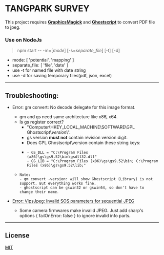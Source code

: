 # TANGPARK SURVEY
This project requires [**GraphicsMagick**](https://sourceforge.net/projects/graphicsmagick/files/graphicsmagick-binaries/1.3.35/) and [**Ghostscript**](https://www.npackd.org/p/com.ghostscript.Ghostscript/9.52) to convert PDF file to jpeg.

### Use on NodeJs

> npm start -- -m=[*mode*] [-s=*separate_file*] [-t] [-d]

- mode: [ 'potential', 'mapping' ]
- separate_file: [ 'file', 'date' ]
- use -t for named file with date string
- use -d for saving temporary files(pdf, json, excel)

---
## Troubleshooting:
- Error: gm convert: No decode delegate for this image format.
  - gm and gs need same architecture like x86, x64.
  - Is gs register correct?
    - "Computer\HKEY_LOCAL_MACHINE\SOFTWARE\GPL Ghostscript\\*version*\\".
    - gs version **must not** contain revision version digit.
    - Does GPL Ghostscript\version contain these string keys:
    - ```
      - GS_DLL = "C:\Program Files (x86)\gs\gs9.52\bin\gsdll32.dll"
      - GS_LIB = "C:\Program Files (x86)\gs\gs9.52\bin; C:\Program Files (x86)\gs\gs9.52\lib;"
      ```
  - ```
    Note:
    - gm convert -version: will show Ghostscript (Library) is not support. But everything works fine.
    - ghostscript can be gswin32 or gswin64, so don't have to change their name.
    ```

- [Error: VipsJpeg: Invalid SOS parameters for sequential JPEG](https://github.com/lovell/sharp/issues/1578)
  - Some camera firmwares make invalid JPEG. Just add sharp's options { failOnError: false } to ignore invalid info parts. 
---
## License
[MIT](LICENSE)